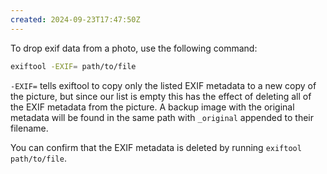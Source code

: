 ```yaml
---
created: 2024-09-23T17:47:50Z
---
```


To drop exif data from a photo, use the following command:

```sh
exiftool -EXIF= path/to/file
```

`-EXIF=` tells exiftool to copy only the listed EXIF metadata to a new copy of the picture, but since our list is empty this has the effect of deleting all of the EXIF metadata from the picture. A backup image with the original metadata will be found in the same path with `_original` appended to their filename.

You can confirm that the EXIF metadata is deleted by running `exiftool path/to/file`.
